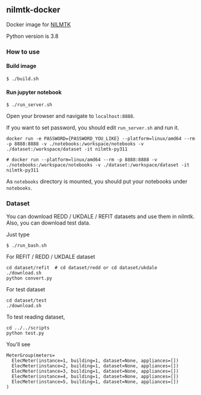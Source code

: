 ## nilmtk-docker

Docker image for [NILMTK](https://nilmtk.github.io/)

Python version is 3.8

### How to use

#### Build image

```
$ ./build.sh
```

#### Run jupyter notebook

```
$ ./run_server.sh
```

Open your browser and navigate to `localhost:8888`.

If you want to set password, you should edit `run_server.sh` and run it.

```
docker run -e PASSWORD={PASSWORD_YOU_LIKE} --platform=linux/amd64 --rm -p 8888:8888 -v ./notebooks:/workspace/notebooks -v ./dataset:/workspace/dataset -it nilmtk-py311

# docker run --platform=linux/amd64 --rm -p 8888:8888 -v ./notebooks:/workspace/notebooks -v ./dataset:/workspace/dataset -it nilmtk-py311
```

As `notebooks` directory is mounted, you should put your notebooks under `notebooks`.

### Dataset

You can download REDD / UKDALE / REFIT datasets and use them in nilmtk.
Also, you can download test data.

Just type
```
$ ./run_bash.sh
```

For REFIT / REDD / UKDALE dataset
```
cd dataset/refit  # cd dataset/redd or cd dataset/ukdale
./download.sh
python convert.py
```

For test dataset
```
cd dataset/test
./download.sh
```

To test reading dataset,
```
cd ../../scripts
python test.py
```

You'll see
```
MeterGroup(meters=
  ElecMeter(instance=1, building=1, dataset=None, appliances=[])
  ElecMeter(instance=2, building=1, dataset=None, appliances=[])
  ElecMeter(instance=3, building=1, dataset=None, appliances=[])
  ElecMeter(instance=4, building=1, dataset=None, appliances=[])
  ElecMeter(instance=5, building=1, dataset=None, appliances=[])
)
```
